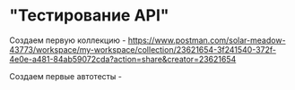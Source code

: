 # "Тестирование API"
Создаем первую коллекцию - https://www.postman.com/solar-meadow-43773/workspace/my-workspace/collection/23621654-3f241540-372f-4e0e-a481-84ab59072cda?action=share&creator=23621654

Создаем первые автотесты -

